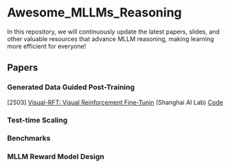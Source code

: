 # Awesome_MLLMs_Reasoning

In this repository, we will continuously update the latest papers, slides, and other valuable resources that advance MLLM reasoning, making learning more efficient for everyone!

## Papers

### Generated Data Guided Post-Training
[2503] [Visual-RFT: Visual Reinforcement Fine-Tunin](https://arxiv.org/abs/2503.01785) (Shanghai AI Lab)  [Code](https://github.com/Liuziyu77/Visual-RFT)



### Test-time Scaling


### Benchmarks


### MLLM Reward Model Design
